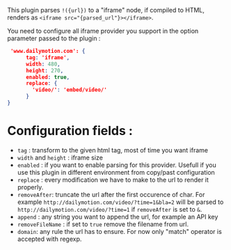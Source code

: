 This plugin parses `!({url})` to a "iframe" node, if compiled to HTML, renders as `<iframe src="{parsed_url"}></iframe>`.

You need to configure all iframe provider you support in the option parameter passed to the plugin :

```json
 'www.dailymotion.com': {
      tag: 'iframe',
      width: 480,
      height: 270,
      enabled: true,
      replace: {
        'video/': 'embed/video/'
      }
}
```

# Configuration fields :

- `tag` : transform to the given html tag, most of time you want iframe
- `width` and `height` : iframe size
- `enabled` : if you want to enable parsing for this provider. Usefull if you use this plugin in different environment from copy/past configuration
- `replace` : every modification we have to make to the url to render it properly.
- `removeAfter`: truncate the url after the first occurence of char. For example `http://dailymotion.com/video/?time=1&bla=2` will be parsed to `http://dailymotion.com/video/?time=1` if `removeAfter` is set to `&`.
- `append` : any string you want to append the url, for example an API key
- `removeFileName` : if set to `true` remove the filename from url.
- `domain`: any rule the url has to ensure. For now only "match" operator is accepted with regexp.
